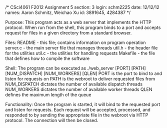 /* CSci4061 F2012 Assignment 5
section: 3
login: schm2225
date: 12/12/12
names: Aaron Schmitz, Weichao Xu
id: 3891645, 4284387 */

Purpose:
This program acts as a web server that implements the HTTP protocol. When run from the shell, this program binds to a port and accepts request for files in a given directory from a standard browser.

Files:
README - this file; contains information on program operation
server.c - the main server file that manages threads
util.h - the header file for the utilities
util.c - the utilities for handling requests
Makefile - the file that defines how to compile the software

Shell: 
The program can be executed as ./web_server [PORT] [PATH] [NUM_DISPATCH] [NUM_WORKERS] [QLEN]
PORT is the port to bind to and listen for requests on
PATH is the webroot to deliver requested files from
NUM_DISPATCH dictates the number of available dispatch threads
NUM_WORKERS dictates the number of available worker threads
QLEN defines the maximum length of the queue

Functionality: 
Once the program is started, it will bind to the requested port and listen for requests. Each request will be accepted, processed, and responded to by sending the appropriate file in the webroot via HTTP protocol. The connection will then be closed.


